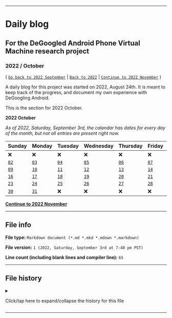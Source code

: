 
***

# Daily blog

## For the DeGoogled Android Phone Virtual Machine research project

### 2022 / October

( [`Go back to 2022 September`](/Blog/2022/09_September/) | [`Back to 2022`](/Blog/2022/) | [`Continue to 2022 November`](/Blog/2022/11_November/) )

A daily blog for this project was started on 2022, August 24th. It is meant to keep track of the progress, and document my own experience with DeGoogling Android.

This is the section for 2022 October.

**2022 October**

_As of 2022, Saturday, September 3rd, the calendar has dates for every day of the month, but not all entries are present right now._

| Sunday | Monday | Tuesday | Wednesday | Thursday | Friday | Saturday |
|---|---|---|---|---|---|---|
| :x: | :x: | :x: | :x: | :x: | :x: | [`01`](/Blog/2022/10_October/01/) |
| [`02`](/Blog/2022/10_October/02/) | [`03`](/Blog/2022/10_October/03/) | [`04`](/Blog/2022/10_October/04/) | [`05`](/Blog/2022/10_October/05/) | [`06`](/Blog/2022/10_October/06/) | [`07`](/Blog/2022/10_October/07/) | [`08`](/Blog/2022/10_October/08/) 
| [`09`](/Blog/2022/10_October/09/) | [`10`](/Blog/2022/10_October/10/) | [`11`](/Blog/2022/10_October/11/) | [`12`](/Blog/2022/10_October/12/) | [`13`](/Blog/2022/10_October/13/) | [`14`](/Blog/2022/10_October/14/) | [`15`](/Blog/2022/10_October/15/) |
| [`16`](/Blog/2022/10_October/16/) | [`17`](/Blog/2022/10_October/17/) | [`18`](/Blog/2022/10_October/18/) | [`19`](/Blog/2022/10_October/19/) | [`20`](/Blog/2022/10_October/20/) | [`21`](/Blog/2022/10_October/21/) | [`22`](/Blog/2022/10_October/22/) |
| [`23`](/Blog/2022/10_October/23/) | [`24`](/Blog/2022/10_October/24/) | [`25`](/Blog/2022/10_October/25/) | [`26`](/Blog/2022/10_October/26/) | [`27`](/Blog/2022/10_October/27/) | [`28`](/Blog/2022/10_October/28/) | [`29`](/Blog/2022/10_October/29/) |
| [`30`](/Blog/2022/10_October/30/) | [`31`](/Blog/2022/10_October/31/) | :x: | :x: | :x: | :x: | :x: |

**[Continue to 2022 November](/Blog/2022/11_November/)** 

***

## File info

**File type:** `Markdown document (*.md *.mkd *.mdown *.markdown)`

**File version:** `1 (2022, Saturday, September 3rd at 7:40 pm PST)`

**Line count (including blank lines and compiler line):** `65`

***

## File history

<details><summary><p>Click/tap here to expand/collapse the history for this file</p></summary>

<details><summary><p><b>Version 1 (2022, Saturday, September 3rd at 7:40 pm PST)</b></p></summary>

> Changes:

- [x] Started the file
- [x] Added the `title` section
- [x] Added the `2022 October` section
- - [x] Built a calendar for 2022 October
- [x] Added the `file info` section
- [x] Added the `file history` section
- - [x] Added an entry for version 1
- [ ] No other changes in version 1

</details>

</details>

***
